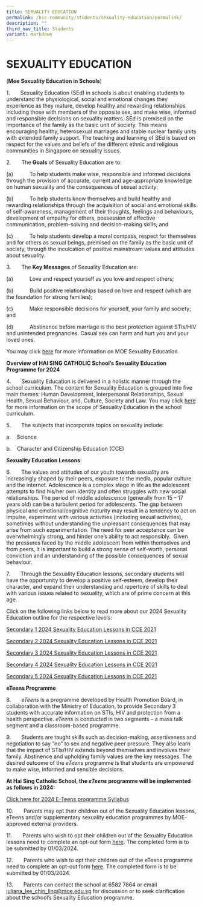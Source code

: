 ```yaml
---
title: SEXUALITY EDUCATION
permalink: /hsc-community/students/sexuality-education/permalink/
description: ""
third_nav_title: Students
variant: markdown
---
```

SEXUALITY EDUCATION
===================

(**Moe Sexuality Education in Schools**)

1.       Sexuality Education (SEd) in schools is about enabling students to understand the physiological, social and emotional changes they experience as they mature, develop healthy and rewarding relationships including those with members of the opposite sex, and make wise, informed and responsible decisions on sexuality matters. SEd is premised on the importance of the family as the basic unit of society. This means encouraging healthy, heterosexual marriages and stable nuclear family units with extended family support. The teaching and learning of SEd is based on respect for the values and beliefs of the different ethnic and religious communities in Singapore on sexuality issues.

2.       The **Goals** of Sexuality Education are to:

(a)           To help students make wise, responsible and informed decisions through the provision of accurate, current and age-appropriate knowledge on human sexuality and the consequences of sexual activity;

(b)           To help students know themselves and build healthy and rewarding relationships through the acquisition of social and emotional skills of self-awareness, management of their thoughts, feelings and behaviours, development of empathy for others, possession of effective communication, problem-solving and decision-making skills; and

(c)           To help students develop a moral compass, respect for themselves and for others as sexual beings, premised on the family as the basic unit of society, through the inculcation of positive mainstream values and attitudes about sexuality.

3.       The **Key Messages** of Sexuality Education are:

(a)           Love and respect yourself as you love and respect others;

(b)           Build positive relationships based on love and respect (which are the foundation for strong families);

(c)           Make responsible decisions for yourself, your family and society; and

(d)           Abstinence before marriage is the best protection against STIs/HIV and unintended pregnancies. Casual sex can harm and hurt you and your loved ones.

You may click [here](https://go.gov.sg/moe-sexuality-education) for more information on MOE Sexuality Education.

**Overview of HAI SING CATHOLIC School’s Sexuality Education Programme for 2024**

4.       Sexuality Education is delivered in a holistic manner through the school curriculum. The content for Sexuality Education is grouped into five main themes: Human Development, Interpersonal Relationships, Sexual Health, Sexual Behaviour, and, Culture, Society and Law. You may click [here](https://go.gov.sg/moe-sexuality-education-scope) for more information on the scope of Sexuality Education in the school curriculum.

5.       The subjects that incorporate topics on sexuality include:

a.    Science

b.    Character and Citizenship Education (CCE)

**Sexuality Education Lessons**:

6.       The values and attitudes of our youth towards sexuality are increasingly shaped by their peers, exposure to the media, popular culture and the internet. Adolescence is a complex stage in life as the adolescent attempts to find his/her own identity and often struggles with new social relationships. The period of middle adolescence (generally from 15 – 17 years old) can be a turbulent period for adolescents. The gap between physical and emotional/cognitive maturity may result in a tendency to act on impulse, experiment with various activities (including sexual activities), sometimes without understanding the unpleasant consequences that may arise from such experimentation. The need for peer acceptance can be overwhelmingly strong, and hinder one’s ability to act responsibly.  Given the pressures faced by the middle adolescent from within themselves and from peers, it is important to build a strong sense of self-worth, personal conviction and an understanding of the possible consequences of sexual behaviour.

7.       Through the Sexuality Education lessons, secondary students will have the opportunity to develop a positive self-esteem, develop their character, and expand their understanding and repertoire of skills to deal with various issues related to sexuality, which are of prime concern at this age.


Click on the following links below to read more about our 2024 Sexuality Education outline for the respective levels:

[Secondary 1 2024 Sexuality Education Lessons in CCE 2021](/files/HSC%20Community/Sexuality%20Education/Sec_1___2024_SEXUALITY_EDUCATION_LESSONS_IN_CCE_2021.pdf)

[Secondary 2 2024 Sexuality Education Lessons in CCE 2021](/files/HSC%20Community/Sexuality%20Education/Sec_2___2024_SEXUALITY_EDUCATION_LESSONS_IN_CCE_2021.pdf)

[Secondary 3 2024 Sexuality Education Lessons in CCE 2021](/files/HSC%20Community/Sexuality%20Education/Sec_3___2024_SEXUALITY_EDUCATION_LESSONS_IN_CCE_2021.pdf)

[Secondary 4 2024 Sexuality Education Lessons in CCE 2021](/files/HSC%20Community/Sexuality%20Education/Sec_4___2024_SEXUALITY_EDUCATION_LESSONS_IN_CCE_2021.pdf)

[Secondary 5 2024 Sexuality Education Lessons in CCE 2021](/files/HSC%20Community/Sexuality%20Education/Sec_5___2024_SEXUALITY_EDUCATION_LESSONS_IN_CCE_2021.pdf)

**eTeens Programme**

8.       _eTeens_ is a programme developed by Health Promotion Board, in collaboration with the Ministry of Education, to provide Secondary 3 students with accurate information on STIs, HIV and protection from a health perspective. _eTeens_ is conducted in two segments – a mass talk segment and a classroom-based programme.  

9.       Students are taught skills such as decision-making, assertiveness and negotiation to say “no” to sex and negative peer pressure. They also learn that the impact of STIs/HIV extends beyond themselves and involves their family. Abstinence and upholding family values are the key messages. The desired outcome of the _eTeens_ programme is that students are empowered to make wise, informed and sensible decisions.

**At Hai Sing Catholic School, the _eTeens_ programme will be implemented as follows in 2024:**

[Click here for 2024 E-Teens programme Syllabus](/files/HSC%20Community/eTeens_Programme_2024.pdf)

10.       Parents may opt their children out of the Sexuality Education lessons, eTeens and/or supplementary sexuality education programmes by MOE-approved external providers.

11.       Parents who wish to opt their children out of the Sexuality Education lessons need to complete an opt-out form [here](/files/HSC%20Community/Sexuality_Education_Opt_Out_form_2024.pdf). The completed form is to be submitted by 01/03/2024. 

12.       Parents who wish to opt their children out of the eTeens programme need to complete an opt-out form [here](/files/HSC%20Community/eTeens_Opt_Out_form_2024.pdf). The completed form is to be submitted by 01/03/2024. 

13.       Parents can contact the school at 6582 7864 or email juliana_lee_chin_ling@moe.edu.sg for discussion or to seek clarification about the school’s Sexuality Education programme.